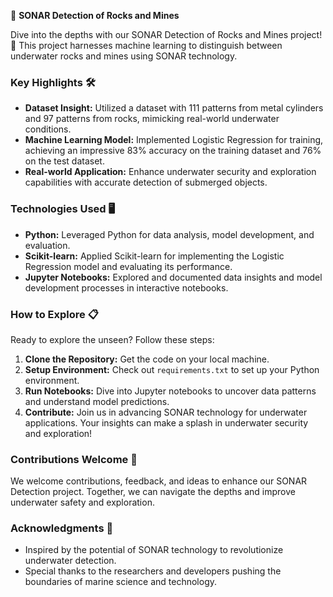 🌊 **SONAR Detection of Rocks and Mines**

Dive into the depths with our SONAR Detection of Rocks and Mines project! 🚀 This project harnesses machine learning to distinguish between underwater rocks and mines using SONAR technology.

### Key Highlights 🛠️
- **Dataset Insight:** Utilized a dataset with 111 patterns from metal cylinders and 97 patterns from rocks, mimicking real-world underwater conditions.
- **Machine Learning Model:** Implemented Logistic Regression for training, achieving an impressive 83% accuracy on the training dataset and 76% on the test dataset.
- **Real-world Application:** Enhance underwater security and exploration capabilities with accurate detection of submerged objects.

### Technologies Used 🖥️
- **Python:** Leveraged Python for data analysis, model development, and evaluation.
- **Scikit-learn:** Applied Scikit-learn for implementing the Logistic Regression model and evaluating its performance.
- **Jupyter Notebooks:** Explored and documented data insights and model development processes in interactive notebooks.

### How to Explore 📋
Ready to explore the unseen? Follow these steps:
1. **Clone the Repository:** Get the code on your local machine.
2. **Setup Environment:** Check out `requirements.txt` to set up your Python environment.
3. **Run Notebooks:** Dive into Jupyter notebooks to uncover data patterns and understand model predictions.
4. **Contribute:** Join us in advancing SONAR technology for underwater applications. Your insights can make a splash in underwater security and exploration!

### Contributions Welcome 🤝
We welcome contributions, feedback, and ideas to enhance our SONAR Detection project. Together, we can navigate the depths and improve underwater safety and exploration.

### Acknowledgments 🙌
- Inspired by the potential of SONAR technology to revolutionize underwater detection.
- Special thanks to the researchers and developers pushing the boundaries of marine science and technology.
